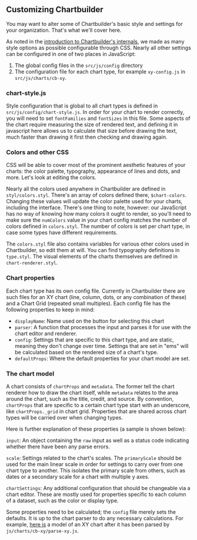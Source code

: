## Customizing Chartbuilder

You may want to alter some of Chartbuilder's basic style and settings for your organization.
That's what we'll cover here.

As noted in the [introduction to Chartbuilder's internals](01-introduction.md), we
made as many style options as possible configurable through CSS. Nearly all
other settings can be configured in one of two places in JavaScript:
1. The global config files in the `src/js/config` directory
2. The configuration file for each chart type, for example `xy-config.js` in `src/js/charts/cb-xy`.

### chart-style.js

Style configuration that is global to all chart types is defined in
`src/js/config/chart-style.js`. In order for your chart to render correctly, you
will need to set `fontFamilies` and `fontSizes` in this file. Some aspects of
the chart require measuring the size of rendered text, and defining it in
javascript here allows us to calculate that size before drawing the text, much
faster than drawing it first then checking and drawing again.

### Colors and other CSS

CSS will be able to cover most of the prominent aesthetic features of your
charts: the color palette, typography, appearance of lines and dots, and more. Let's
look at editing the colors.

Nearly all the colors used anywhere in Chartbuilder are defined in
`styl/colors.styl`. There's an array of colors defined there, `$chart-colors`.
Changing these values will update the color palette used for your charts,
including the interface. There's one thing to note, however: our JavaScript has
no way of knowing how many colors it ought to render, so you'll need to make
sure the `numColors` value in your chart config matches the number of colors
defined in `colors.styl`. The number of colors is set per chart type, in case
some types have different requirements.

The `colors.styl` file also contains variables for various other colors used in
Chartbuilder, so edit them at will. You can find typography definitions in
`type.styl`. The visual elements of the charts themselves are defined in
`chart-renderer.styl`.

### Chart properties

Each chart type has its own config file. Currently in Chartbuilder there are
such files for an XY chart (line, column, dots, or any combination of these) and
a Chart Grid (repeated small multiples). Each config file has the following
properties to keep in mind:

* `displayName`: Name used on the button for selecting this chart
* `parser`: A function that processes the input and parses it for use with the
	chart editor and renderer.
* `config`: Settings that are specific to this chart type, and are static,
	meaning they don't change over time. Settings that are set in "ems" will be
	calculated based on the rendered size of a chart's type.
* `defaultProps`: Where the default properties for your chart model are
	set.

### The chart model

A chart consists of `chartProps` and `metadata`. The former
tell the chart renderer how to draw the chart itself, while `metadata` relates to the
area around the chart, such as the title, credit, and source. By convention,
`chartProps` that are specific to a certain chart type start with an
underscore, like `chartProps._grid` in chart grid. Properties that are shared
across chart types will be carried over when changing types.

Here is further explanation of these properties (a sample is shown below):

`input`: An object containing the `raw` input as well as a status code
indicating whether there have been any parse errors.

`scale`: Settings related to the chart's scales. The `primaryScale` should be
used for the main linear scale in order for settings to carry over from one
chart type to another. This isolates the primary scale from others, such as
dates or a secondary scale for a chart with multiple y axes.

`chartSettings`: Any additional configuration that should be changeable via a
chart editor. These are mostly used for properties specific to each column of a
dataset, such as the color or display type.

Some properties need to be calculated; the `config` file merely sets the
defaults. It is up to the chart parser to do any necessary calculations. For
example, [here is](misc/sample_chart_model.json) a model of an XY chart after it has
been parsed by `js/charts/cb-xy/parse-xy.js`.

